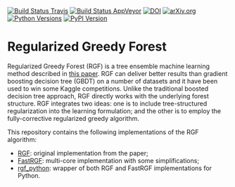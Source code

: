 [![Build Status Travis](https://travis-ci.org/RGF-team/rgf.svg?branch=master)](https://travis-ci.org/RGF-team/rgf)
[![Build Status AppVeyor](https://ci.appveyor.com/api/projects/status/u3612bfh9pmela42/branch/master?svg=true)](https://ci.appveyor.com/project/RGF-team/rgf)
[![DOI](https://zenodo.org/badge/DOI/10.1109/TPAMI.2013.159.svg)](https://doi.org/10.1109/TPAMI.2013.159)
[![arXiv.org](https://img.shields.io/badge/arXiv-1109.0887-b31b1b.svg)](https://arxiv.org/abs/1109.0887)
[![Python Versions](https://img.shields.io/pypi/pyversions/rgf_python.svg)](https://pypi.org/project/rgf_python)
[![PyPI Version](https://badge.fury.io/py/rgf_python.svg)](https://badge.fury.io/py/rgf_python)

# Regularized Greedy Forest

Regularized Greedy Forest (RGF) is a tree ensemble machine learning method described in [this paper](https://arxiv.org/abs/1109.0887).
RGF can deliver better results than gradient boosting decision tree (GBDT) on a number of datasets and it have been used to win some Kaggle competitions.
Unlike the traditional boosted decision tree approach, RGF directly works with the underlying forest structure.
RGF integrates two ideas: one is to include tree-structured regularization into the learning formulation; and the other is to employ the fully-corrective regularized greedy algorithm.

This repository contains the following implementations of the RGF algorithm:

- [RGF](https://github.com/RGF-team/rgf/tree/master/RGF): original implementation from the paper;
- [FastRGF](https://github.com/RGF-team/rgf/tree/master/FastRGF): multi-core implementation with some simplifications;
- [rgf_python](https://github.com/RGF-team/rgf/tree/master/python-package): wrapper of both RGF and FastRGF implementations for Python.
